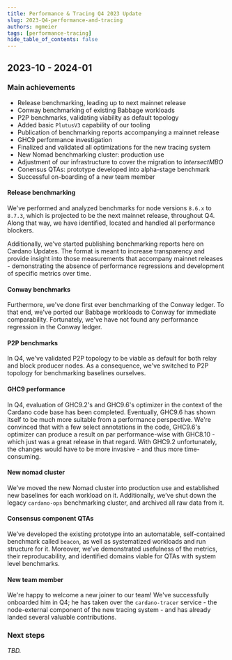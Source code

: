 ```yaml
---
title: Performance & Tracing Q4 2023 Update
slug: 2023-Q4-performance-and-tracing
authors: mgmeier
tags: [performance-tracing]
hide_table_of_contents: false
---
```


## 2023-10 - 2024-01

### Main achievements

* Release benchmarking, leading up to next mainnet release
* Conway benchmarking of existing Babbage workloads
* P2P benchmarks, validating viability as default topology
* Added basic `PlutusV3` capability of our tooling
* Publication of benchmarking reports accompanying a mainnet release
* GHC9 performance investigation
* Finalized and validated all optimizations for the new tracing system
* New Nomad benchmarking cluster: production use
* Adjustment of our infrastructure to cover the migration to _IntersectMBO_
* Conensus QTAs: prototype developed into alpha-stage benchmark
* Successful on-boarding of a new team member

#### Release benchmarking

We've performed and analyzed benchmarks for node versions `8.6.x` to `8.7.3`, which is projected to be the next mainnet release, throughout Q4. 
Along that way, we have identified, located and handled all performance blockers.  

Additionally, we've started publishing benchmarking reports here on Cardano Updates. The format is meant to increase transparency and
provide insight into those measurements that accompany mainnet releases - demonstrating the absence of performance regressions and development
of specific metrics over time.

#### Conway benchmarks

Furthermore, we've done first ever benchmarking of the Conway ledger. To that end, we've ported our Babbage workloads to Conway for
immediate comparability. Fortunately, we've have not found any performance regression in the Conway ledger.

#### P2P benchmarks

In Q4, we've validated P2P topology to be viable as default for both relay and block producer nodes. As a consequence, we've switched
to P2P topology for benchmarking baselines ourselves.

#### GHC9 performance

In Q4, evaluation of GHC9.2's and GHC9.6's optimizer in the context of the Cardano code base has been completed. 
Eventually, GHC9.6 has shown itself to be much more suitable from a performance perspective. We're convinced that
with a few select annotations in the code, GHC9.6's optimizer can produce a result on par performance-wise with GHC8.10 - 
which just was a great release in that regard. With GHC9.2 unfortunately, the changes would have to be more invasive - and thus more time-consuming.

#### New nomad cluster

We’ve moved the new Nomad cluster into production use and established new baselines for each workload on it. 
Additionally, we’ve shut down the legacy `cardano-ops` benchmarking cluster, and archived all raw data from it.

#### Consensus component QTAs

We’ve developed the existing prototype into an automatable, self-contained benchmark called `beacon`, as well as systematized workloads and run structure for it.
Moreover, we’ve demonstrated usefulness of the metrics, their reproducability, and identified domains viable for QTAs with system level benchmarks.

#### New team member

We're happy to welcome a new joiner to our team! We've successfully onboarded him in Q4; he has taken
over the `cardano-tracer` service - the node-external component of the new tracing system - and has already
landed several valuable contributions.

### Next steps

_TBD._
